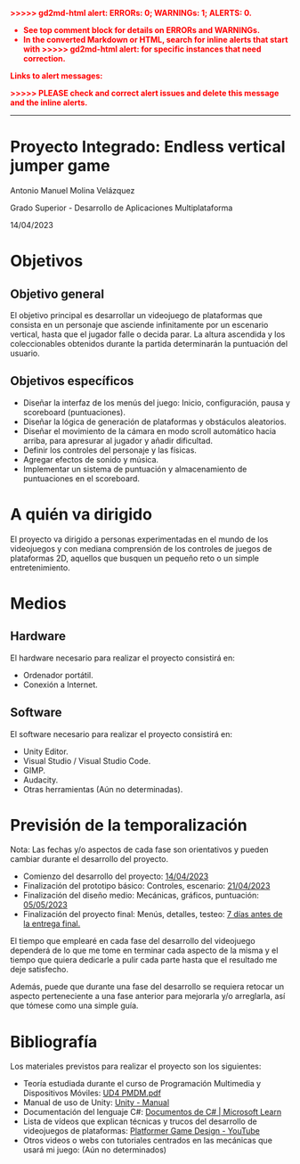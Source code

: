 <!-----

Yay, no errors, warnings, or alerts!

Conversion time: 0.451 seconds.


Using this HTML file:

1. Paste this output into your source file.
2. See the notes and action items below regarding this conversion run.
3. Check the rendered output (headings, lists, code blocks, tables) for proper
   formatting and use a linkchecker before you publish this page.

Conversion notes:

* Docs to Markdown version 1.0β34
* Fri Apr 14 2023 08:38:13 GMT-0700 (PDT)
* Source doc: Proyecto Integrado - Endless vertical jumper game

WARNING:
You have 7 H1 headings. You may want to use the "H1 -> H2" option to demote all headings by one level.

----->


<p style="color: red; font-weight: bold">>>>>>  gd2md-html alert:  ERRORs: 0; WARNINGs: 1; ALERTS: 0.</p>
<ul style="color: red; font-weight: bold"><li>See top comment block for details on ERRORs and WARNINGs. <li>In the converted Markdown or HTML, search for inline alerts that start with >>>>>  gd2md-html alert:  for specific instances that need correction.</ul>

<p style="color: red; font-weight: bold">Links to alert messages:</p>
<p style="color: red; font-weight: bold">>>>>> PLEASE check and correct alert issues and delete this message and the inline alerts.<hr></p>


<h1><strong>Proyecto Integrado: Endless vertical jumper game</strong></h1>


<p>Antonio Manuel Molina Velázquez
</p>
<p>Grado Superior - Desarrollo de Aplicaciones Multiplataforma
</p>
<p>14/04/2023
</p>
<h1></h1>


<p>

</p>
<h1><strong>Objetivos </strong></h1>


<h2><strong>Objetivo general</strong></h2>


<p>
El objetivo principal es desarrollar un videojuego de plataformas que consista en un personaje que asciende infinitamente por un escenario vertical, hasta que el jugador falle o decida parar. La altura ascendida y los coleccionables obtenidos durante la partida determinarán la puntuación del usuario.
</p>
<h2><strong>Objetivos específicos</strong></h2>


<ul>

<li>Diseñar la interfaz de los menús del juego: Inicio, configuración, pausa y scoreboard (puntuaciones).

<li>Diseñar la lógica de generación de plataformas y obstáculos aleatorios. 

<li>Diseñar el movimiento de la cámara en modo scroll automático hacia arriba, para apresurar al jugador y añadir dificultad.

<li>Definir los controles del personaje y las físicas.

<li>Agregar efectos de sonido y música.

<li>Implementar un sistema de puntuación y almacenamiento de puntuaciones en el scoreboard. 
</li>
</ul>
<h1><strong>A quién va dirigido</strong></h1>


<p>
El proyecto va dirigido a personas experimentadas en el mundo de los videojuegos y con mediana comprensión de los controles de juegos de plataformas 2D, aquellos que busquen un pequeño reto o un simple entretenimiento.
</p>
<h1></h1>


<h1><strong>Medios</strong></h1>


<h2><strong>Hardware</strong></h2>


<p>
El hardware necesario para realizar el proyecto consistirá en:
</p>
<ul>

<li>Ordenador portátil. 

<li>Conexión a Internet.
</li>
</ul>
<h2><strong>Software</strong></h2>


<p>
El software necesario para realizar el proyecto consistirá en:
</p>
<ul>

<li>Unity Editor.

<li>Visual Studio / Visual Studio Code.

<li>GIMP.

<li>Audacity.

<li>Otras herramientas (Aún no determinadas).
</li>
</ul>
<h2></h2>


<h1><strong>Previsión de la temporalización</strong></h1>


<p>
Nota: Las fechas y/o aspectos de cada fase son orientativos y pueden cambiar durante el desarrollo del proyecto.
</p>
<ul>

<li>Comienzo del desarrollo del proyecto: <span style="text-decoration:underline;">14/04/2023</span>

<li>Finalización del prototipo básico: Controles, escenario: <span style="text-decoration:underline;">21/04/2023</span>

<li>Finalización del diseño medio: Mecánicas, gráficos, puntuación: <span style="text-decoration:underline;">05/05/2023</span>

<li>Finalización del proyecto final: Menús, detalles, testeo: <span style="text-decoration:underline;">7 días antes de la entrega final.</span>
</li>
</ul>
<p>
El tiempo que emplearé en cada fase del desarrollo del videojuego dependerá de lo que me tome en terminar cada aspecto de la misma y el tiempo que quiera dedicarle a pulir cada parte hasta que el resultado me deje satisfecho.
</p>
<p>
Además, puede que durante una fase del desarrollo se requiera retocar un aspecto perteneciente a una fase anterior para mejorarla y/o arreglarla, así que tómese como una simple guía.
</p>
<h1><strong>Bibliografía</strong></h1>


<p>
Los materiales previstos para realizar el proyecto son los siguientes: 
</p>
<ul>

<li>Teoría estudiada durante el curso de Programación Multimedia y Dispositivos Móviles: <a href="https://campusonline.cesurformacion.com/pluginfile.php/475991/mod_resource/content/1/UD4%20PMDM.pdf">UD4 PMDM.pdf</a>

<li>Manual de uso de Unity: <a href="https://docs.unity3d.com/Manual/index.html">Unity - Manual</a>

<li>Documentación del lenguaje C#: <a href="https://learn.microsoft.com/es-es/dotnet/csharp/">Documentos de C# | Microsoft Learn</a>

<li>Lista de vídeos que explican técnicas y trucos del desarrollo de videojuegos de plataformas: <a href="https://youtube.com/playlist?list=PLc38fcMFcV_t66OnpNFFXKIqsQRPVHq6U">Platformer Game Design - YouTube</a>

<li>Otros videos o webs con tutoriales centrados en las mecánicas que usará mi juego: (Aún no determinados)
